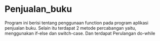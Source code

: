 # Penjualan_buku
Program ini berisi tentang penggunaan function pada program aplikasi penjualan buku. Selain itu terdapat 2 metode percabangan yaitu, menggunakan if-else dan switch-case. Dan terdapat Perulangan do-while
